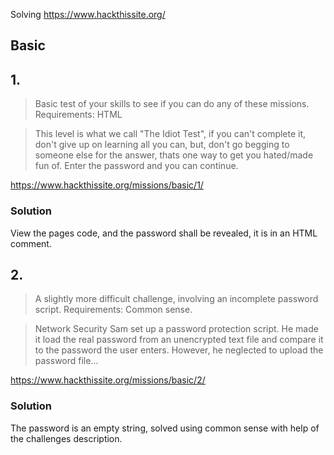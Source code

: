 Solving <https://www.hackthissite.org/>

## Basic

## 1.

> Basic test of your skills to see if you can do any of these 
> missions. Requirements: HTML

> This level is what we call "The Idiot Test", if you can't complete 
> it, don't give up on learning all you can, but, don't go begging to 
> someone else for the answer, thats one way to get you hated/made 
> fun of. Enter the password and you can continue.

https://www.hackthissite.org/missions/basic/1/

### Solution

View the pages code, and the password shall be revealed, it is in an
HTML comment.

## 2.

> A slightly more difficult challenge, involving an incomplete 
> password script. Requirements: Common sense.

> Network Security Sam set up a password protection script. He made 
> it load the real password from an unencrypted text file and compare 
> it to the password the user enters. However, he neglected to upload 
> the password file...

https://www.hackthissite.org/missions/basic/2/

### Solution

The password is an empty string, solved using common sense with help
of the challenges description.




